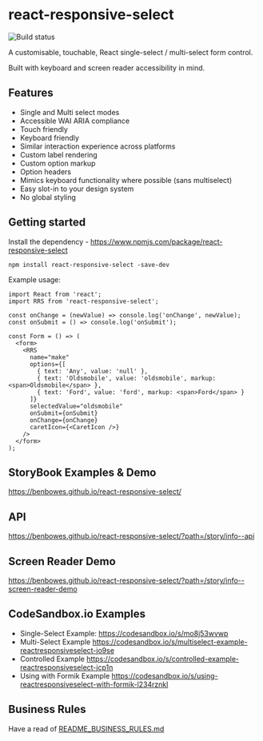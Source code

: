 # react-responsive-select
![Build status](https://api.travis-ci.org/benbowes/react-responsive-select.svg?branch=master)

A customisable, touchable, React single-select / multi-select form control.

Built with keyboard and screen reader accessibility in mind.

## Features

- Single and Multi select modes
- Accessible WAI ARIA compliance
- Touch friendly
- Keyboard friendly
- Similar interaction experience across platforms
- Custom label rendering
- Custom option markup
- Option headers
- Mimics keyboard functionality where possible (sans multiselect)
- Easy slot-in to your design system
- No global styling


## Getting started

Install the dependency - https://www.npmjs.com/package/react-responsive-select

`npm install react-responsive-select -save-dev`

Example usage:

```
import React from 'react';
import RRS from 'react-responsive-select';
 
const onChange = (newValue) => console.log('onChange', newValue);
const onSubmit = () => console.log('onSubmit');
 
const Form = () => (
  <form>
    <RRS
      name="make"
      options={[
        { text: 'Any', value: 'null' },
        { text: 'Oldsmobile', value: 'oldsmobile', markup: <span>Oldsmobile</span> },
        { text: 'Ford', value: 'ford', markup: <span>Ford</span> }
      ]}
      selectedValue="oldsmobile"
      onSubmit={onSubmit}
      onChange={onChange}
      caretIcon={<CaretIcon />}
    />
  </form>
);
```

## StoryBook Examples & Demo 

https://benbowes.github.io/react-responsive-select/

## API

https://benbowes.github.io/react-responsive-select/?path=/story/info--api

## Screen Reader Demo

https://benbowes.github.io/react-responsive-select/?path=/story/info--screen-reader-demo

## CodeSandbox.io Examples

- Single-Select Example: https://codesandbox.io/s/mo8j53wvwp
- Multi-Select Example https://codesandbox.io/s/multiselect-example-reactresponsiveselect-jo9se
- Controlled Example https://codesandbox.io/s/controlled-example-reactresponsiveselect-jcp1n
- Using with Formik Example https://codesandbox.io/s/using-reactresponsiveselect-with-formik-l234rznkl

## Business Rules

Have a read of [README_BUSINESS_RULES.md](./README_BUSINESS_RULES.md)
